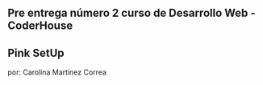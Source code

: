 ## Pre entrega número 2 curso de Desarrollo Web - CoderHouse

## Pink SetUp

por: Carolina Martinez Correa